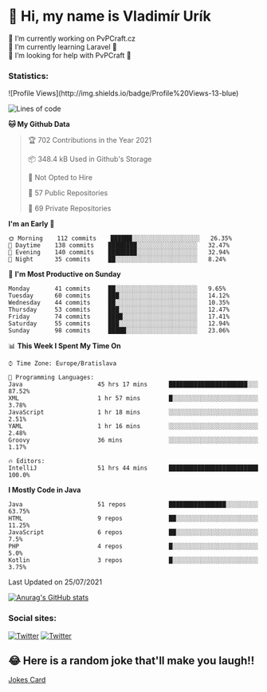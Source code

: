 <h1> 👋 Hi, my name is Vladimír Urík</h1>
<p>
 🔭 I’m currently working on PvPCraft.cz<br>
 🌱 I’m currently learning Laravel 💙<br>
 🤔 I’m looking for help with PvPCraft 💝<br>
</p>
<h3>Statistics:</h3>
<!--START_SECTION:waka-->
![Profile Views](http://img.shields.io/badge/Profile%20Views-13-blue)

![Lines of code](https://img.shields.io/badge/From%20Hello%20World%20I%27ve%20Written-4.5%20million%20lines%20of%20code-blue)

**🐱 My Github Data** 

> 🏆 702 Contributions in the Year 2021
 > 
> 📦 348.4 kB Used in Github's Storage 
 > 
> 🚫 Not Opted to Hire
 > 
> 📜 57 Public Repositories 
 > 
> 🔑 69 Private Repositories  
 > 
**I'm an Early 🐤** 

```text
🌞 Morning    112 commits    ██████░░░░░░░░░░░░░░░░░░░   26.35% 
🌆 Daytime    138 commits    ████████░░░░░░░░░░░░░░░░░   32.47% 
🌃 Evening    140 commits    ████████░░░░░░░░░░░░░░░░░   32.94% 
🌙 Night      35 commits     ██░░░░░░░░░░░░░░░░░░░░░░░   8.24%

```
📅 **I'm Most Productive on Sunday** 

```text
Monday       41 commits     ██░░░░░░░░░░░░░░░░░░░░░░░   9.65% 
Tuesday      60 commits     ███░░░░░░░░░░░░░░░░░░░░░░   14.12% 
Wednesday    44 commits     ██░░░░░░░░░░░░░░░░░░░░░░░   10.35% 
Thursday     53 commits     ███░░░░░░░░░░░░░░░░░░░░░░   12.47% 
Friday       74 commits     ████░░░░░░░░░░░░░░░░░░░░░   17.41% 
Saturday     55 commits     ███░░░░░░░░░░░░░░░░░░░░░░   12.94% 
Sunday       98 commits     █████░░░░░░░░░░░░░░░░░░░░   23.06%

```


📊 **This Week I Spent My Time On** 

```text
⌚︎ Time Zone: Europe/Bratislava

💬 Programming Languages: 
Java                     45 hrs 17 mins      ██████████████████████░░░   87.52% 
XML                      1 hr 57 mins        █░░░░░░░░░░░░░░░░░░░░░░░░   3.78% 
JavaScript               1 hr 18 mins        ░░░░░░░░░░░░░░░░░░░░░░░░░   2.51% 
YAML                     1 hr 16 mins        ░░░░░░░░░░░░░░░░░░░░░░░░░   2.48% 
Groovy                   36 mins             ░░░░░░░░░░░░░░░░░░░░░░░░░   1.17%

🔥 Editors: 
IntelliJ                 51 hrs 44 mins      █████████████████████████   100.0%

```

**I Mostly Code in Java** 

```text
Java                     51 repos            ████████████████░░░░░░░░░   63.75% 
HTML                     9 repos             ██░░░░░░░░░░░░░░░░░░░░░░░   11.25% 
JavaScript               6 repos             ██░░░░░░░░░░░░░░░░░░░░░░░   7.5% 
PHP                      4 repos             █░░░░░░░░░░░░░░░░░░░░░░░░   5.0% 
Kotlin                   3 repos             █░░░░░░░░░░░░░░░░░░░░░░░░   3.75%

```



 Last Updated on 25/07/2021
<!--END_SECTION:waka-->

[![Anurag's GitHub stats](https://github-readme-stats.vercel.app/api?username=vladimir-urik)](https://github.com/anuraghazra/github-readme-stats)

<h3>Social sites:</h3>
<p><a href="https://twitter.com/GGGEDR" target="_blank"><img alt="Twitter" src="https://img.shields.io/badge/twitter-%231DA1F2.svg?&style=for-the-badge&logo=twitter&logoColor=white" /></a> <a href="https://www.reddit.com/user/GGGEDR" target="_blank"><img alt="Twitter" src="https://img.shields.io/badge/reddit-%23FE6262.svg?&style=for-the-badge&logo=reddit&logoColor=white" /></a>
</p>

## 😂 Here is a random joke that'll make you laugh!!
[Jokes Card](https://readme-jokes.vercel.app/api)

